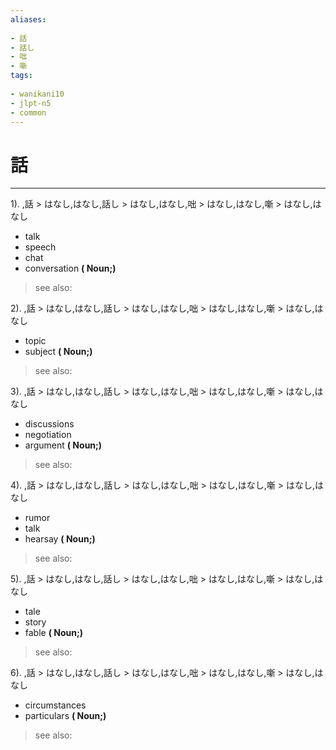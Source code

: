 ```yaml
---
aliases:
    
- 話
- 話し
- 咄
- 噺
tags:
    
- wanikani10
- jlpt-n5
- common
---
```


# 話
---
1).
,話 > はなし,はなし,話し > はなし,はなし,咄 > はなし,はなし,噺 > はなし,はなし

- talk
- speech
- chat
- conversation
**( Noun;)**
> see also: 
            
2).
,話 > はなし,はなし,話し > はなし,はなし,咄 > はなし,はなし,噺 > はなし,はなし

- topic
- subject
**( Noun;)**
> see also: 
            
3).
,話 > はなし,はなし,話し > はなし,はなし,咄 > はなし,はなし,噺 > はなし,はなし

- discussions
- negotiation
- argument
**( Noun;)**
> see also: 
            
4).
,話 > はなし,はなし,話し > はなし,はなし,咄 > はなし,はなし,噺 > はなし,はなし

- rumor
- talk
- hearsay
**( Noun;)**
> see also: 
            
5).
,話 > はなし,はなし,話し > はなし,はなし,咄 > はなし,はなし,噺 > はなし,はなし

- tale
- story
- fable
**( Noun;)**
> see also: 
            
6).
,話 > はなし,はなし,話し > はなし,はなし,咄 > はなし,はなし,噺 > はなし,はなし

- circumstances
- particulars
**( Noun;)**
> see also: 
            
